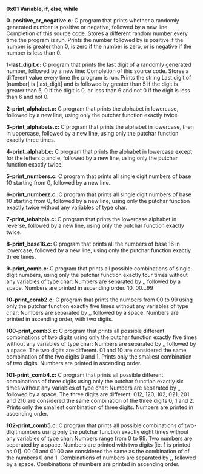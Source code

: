**0x01 Variable, if, else, while**

**0-positive_or_negative.c:** C program that prints whether a randomly generated number is positive or negative, followed by a new line:
Completion of this source code.
Stores a different random number every time the program is run.
Prints the number followed by is positive if the number is greater than 0, is zero if the number is zero, or is negative if the number is less than 0.

**1-last_digit.c:** C program that prints the last digit of a randomly generated number, followed by a new line:
Completion of this source code.
Stores a different value every time the program is run.
Prints the string Last digit of [number] is [last_digit] and is followed by greater than 5 if the digit is greater than 5, 0 if the digit is 0, or less than 6 and not 0 if the digit is less than 6 and not 0.

**2-print_alphabet.c:** C program that prints the alphabet in lowercase, followed by a new line, using only the putchar function exactly twice.

**3-print_alphabets.c:** C program that prints the alphabet in lowercase, then in uppercase, followed by a new line, using only the putchar function exactly three times.

**4-print_alphabt.c:** C program that prints the alphabet in lowercase except for the letters q and e, followed by a new line, using only the putchar function exactly twice.

**5-print_numbers.c:** C program that prints all single digit numbers of base 10 starting from 0, followed by a new line.

**6-print_numberz.c:** C program that prints all single digit numbers of base 10 starting from 0, followed by a new line, using only the putchar function exactly twice without any variables of type char.

**7-print_tebahpla.c:** C program that prints the lowercase alphabet in reverse, followed by a new line, using only the putchar function exactly twice.

**8-print_base16.c:** C program that prints all the numbers of base 16 in lowercase, followed by a new line, using only the putchar function exactly three times.

**9-print_comb.c:** C program that prints all possible combinations of single-digit numbers, using only the putchar function exactly four times without any variables of type char:
Numbers are separated by ,, followed by a space.
Numbers are printed in ascending order.
10. 00...99

**10-print_comb2.c:** C program that prints the numbers from 00 to 99 using only the putchar function exactly five times without any variables of type char:
Numbers are separated by ,, followed by a space.
Numbers are printed in ascending order, with two digits.

**100-print_comb3.c:** C program that prints all possible different combinations of two digits using only the putchar function exactly five times without any variables of type char:
Numbers are separated by ,, followed by a space.
The two digits are different.
01 and 10 are considered the same combination of the two digits 0 and 1.
Prints only the smallest combination of two digits.
Numbers are printed in ascending order.

**101-print_comb4.c:** C program that prints all possible different combinations of three digits using only the putchar function exactly six times without any variables of type char:
Numbers are separated by ,, followed by a space.
The three digits are different.
012, 120, 102, 021, 201 and 210 are considered the same combination of the three digits 0, 1 and 2.
Prints only the smallest combination of three digits.
Numbers are printed in ascending order.

**102-print_comb5.c:** C program that prints all possible combinations of two-digit numbers using only the putchar function exactly eight times without any variables of type char:
Numbers range from 0 to 99.
Two numbers are separated by a space.
Numbers are printed with two digits [ie. 1 is printed as 01].
00 01 and 01 00 are considered the same as the combination of of the numbers 0 and 1.
Combinations of numbers are separated by ,, followed by a space.
Combinations of numbers are printed in ascending order.
